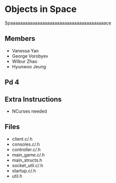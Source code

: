 # Objects in Space
Spaaaaaaaaaaaaaaaaaaaaaaaaaaaaaaaaaaaaaaace

Members
-------
* Vanessa Yan
* George Vorobyev
* Wilbur Zhao
* Hyunwoo Jeung

Pd 4
----

Extra Instructions
------------------
* NCurses needed

Files
-----
* client.c/.h
* consoles.c/.h
* controller.c/.h
* main_game.c/.h
* main_structs.h
* socket_util.c/.h
* startup.c/.h
* util.h
